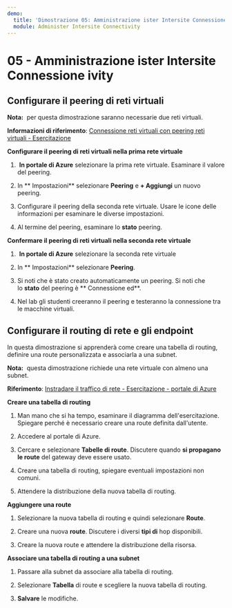 ```yaml
---
demo:
  title: 'Dimostrazione 05: Amministrazione ister Intersite Connessione ivity'
  module: Administer Intersite Connectivity
---
```


# 05 - Amministrazione ister Intersite Connessione ivity

## Configurare il peering di reti virtuali

**Nota:**  per questa dimostrazione saranno necessarie due reti virtuali.

**Informazioni di riferimento**: [Connessione reti virtuali con peering reti virtuali - Esercitazione](https://docs.microsoft.com/azure/virtual-network/tutorial-connect-virtual-networks-portal)

**Configurare il peering di reti virtuali nella prima rete virtuale**

1.  **In portale di Azure** selezionare la prima rete virtuale. Esaminare il valore del peering. 

1. In ** Impostazioni** selezionare **Peering** e **+ Aggiungi** un nuovo peering.

1. Configurare il peering della seconda rete virtuale. Usare le icone delle informazioni per esaminare le diverse impostazioni. 

1. Al termine del peering, esaminare lo **stato** peering. 

**Confermare il peering di reti virtuali nella seconda rete virtuale**

1.  **In portale di Azure** selezionare la seconda rete virtuale

1. In ** Impostazioni** selezionare **Peering**.

1. Si noti che è stato creato automaticamente un peering. Si noti che lo **stato** del peering è ** Connessione ed**.

1. Nel lab gli studenti creeranno il peering e testeranno la connessione tra le macchine virtuali. 

## Configurare il routing di rete e gli endpoint

In questa dimostrazione si apprenderà come creare una tabella di routing, definire una route personalizzata e associarla a una subnet.

**Nota:**  questa dimostrazione richiede una rete virtuale con almeno una subnet.

**Riferimento**: [Instradare il traffico di rete - Esercitazione - portale di Azure](https://learn.microsoft.com/azure/virtual-network/tutorial-create-route-table-portal#create-a-route-table)

**Creare una tabella di routing**

1. Man mano che si ha tempo, esaminare il diagramma dell'esercitazione. Spiegare perché è necessario creare una route definita dall'utente. 

1. Accedere al portale di Azure.

1. Cercare e selezionare **Tabelle di route**. Discutere quando **si propagano le route** del gateway deve essere usato. 

1. Creare una tabella di routing, spiegare eventuali impostazioni non comuni. 

1. Attendere la distribuzione della nuova tabella di routing.

**Aggiungere una route**

1.  Selezionare la nuova tabella di routing e quindi selezionare **Route**.

1.  Creare una nuova **route**. Discutere i diversi **tipi di** hop disponibili. 

1.  Creare la nuova route e attendere la distribuzione della risorsa.
 
**Associare una tabella di routing a una subnet**

1.  Passare alla subnet da associare alla tabella di routing.

1.  Selezionare **Tabella** di route e scegliere la nuova tabella di routing. 

1.  **Salvare** le modifiche.

